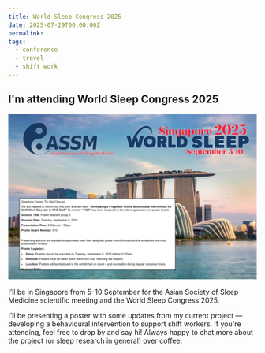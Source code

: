 ```yaml
---
title: World Sleep Congress 2025
date: 2025-07-29T00:00:00Z
permalink:
tags:
  - conference
  - travel
  - shift work
---
```

## I'm attending World Sleep Congress 2025

![](/uploads/news-20250729.png)

I’ll be in Singapore from 5–10 September for the Asian Society of Sleep Medicine scientific meeting and the World Sleep Congress 2025.

I’ll be presenting a poster with some updates from my current project — developing a behavioural intervention to support shift workers. If you're attending, feel free to drop by and say hi! Always happy to chat more about the project (or sleep research in general) over coffee.